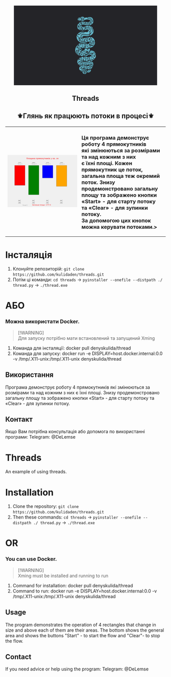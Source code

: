 <p align="center">
  <img width="450px" height='250px' src="./img/Threads.png" align="center" alt="Space Defenders" />
  <h2 align="center">Threads</h2>
</p>
<h2><p align="center">⚜️Глянь як працюють потоки в процесі⚜️</p></h2>
<table>
  <td>
    <img src="./img/thred.jpg" alt="Image";">
  </td>
  <td>
    <h3>Ця програма демонструє роботу 4 прямокутників <br>
      які змінюються за розмірами та над кожним з них <br>
      є їхні площі. Кожен прямокутник це поток,<br>загальна
      площа теж окремий поток. Знизу продемонстровано загальну<br> 
      площу та зображено кнопки «Start» - для старту потоку <br>
      та «Clear» - для зупинки потоку. <br>За допомогою цих кнопок можна керувати потоками.></h3>
  </td>
</table>

# Інсталяція
1. Клонуйте репозиторій: `git clone https://github.com/kulidaden/threads.git`
2. Потім ці команди: `cd threads` -> `pyinstaller --onefile --distpath ./ thread.py` -> `./thread.exe`

# АБО 
### Можна використати Docker. 
> [!WARNING]\
>Для запуску потрібно мати встановлений та запущений Xming
1. Команда для інсталяції: docker pull denyskulida/thread
2. Команда для запуску: docker run -e DISPLAY=host.docker.internal:0.0 -v /tmp/.X11-unix:/tmp/.X11-unix denyskulida/thread

   
## Використання
Програма демонструє роботу 4 прямокутників які змінюються за розмірами та над кожним з них є їхні площі. Знизу продемонстровано загальну площу та зображено кнопки «Start» - для старту потоку та «Clear» - для зупинки потоку.

## Контакт
Якщо Вам потрібна консультація або допомога по використанні програми: Telegram: @DeLemse

# Threads
 An example of using threads.

# Installation
1. Clone the repository: `git clone https://github.com/kulidaden/threads.git`
2. Then these commands: `cd threads` -> `pyinstaller --onefile --distpath ./ thread.py` -> `./thread.exe`

# OR 
### You can use Docker. 
> [!WARNING]\
>Xming must be installed and running to run
1. Command for installation: docker pull denyskulida/thread
2. Command to run: docker run -e DISPLAY=host.docker.internal:0.0 -v /tmp/.X11-unix:/tmp/.X11-unix denyskulida/thread 
## Usage
The program demonstrates the operation of 4 rectangles that change in size and above each of them are their areas.  The bottom shows the general area and shows the buttons "Start" - to start the flow and "Clear"- to stop the flow.

## Contact
If you need advice or help using the program: Telegram: @DeLemse

